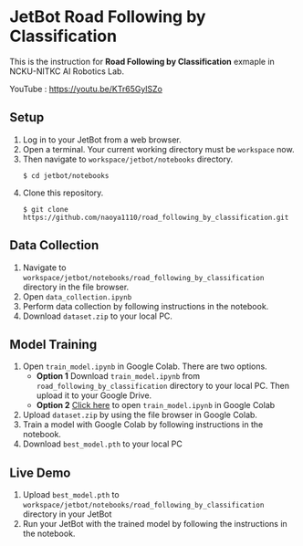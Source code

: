 # JetBot Road Following by Classification

This is the instruction for **Road Following by Classification** exmaple in NCKU-NITKC AI Robotics Lab. 

YouTube : https://youtu.be/KTr65GylSZo

## Setup
1. Log in to your JetBot from a web browser.
1. Open a terminal. Your current working directory must be `workspace` now. 
1. Then navigate to `workspace/jetbot/notebooks` directory.
    ```
    $ cd jetbot/notebooks
    ```
1. Clone this repository.
    ```
    $ git clone https://github.com/naoya1110/road_following_by_classification.git
    ```

## Data Collection
1. Navigate to `workspace/jetbot/notebooks/road_following_by_classification` directory in the file browser.
1. Open `data_collection.ipynb`
1. Perform data collection by following instructions in the notebook.
1. Download `dataset.zip` to your local PC.

## Model Training
1. Open `train_model.ipynb` in Google Colab. There are two options.
    - **Option 1** Download `train_model.ipynb` from `road_following_by_classification` directory to your local PC. Then upload it to your Google Drive.
    - **Option 2** [Click here](https://colab.research.google.com/github/naoya1110/road_following_by_classification/blob/main/train_model.ipynb) to open `train_model.ipynb` in Google Colab
1. Upload `dataset.zip` by using the file browser in Google Colab.
1. Train a model with Google Colab by following instructions in the notebook.
1. Download `best_model.pth` to your local PC

## Live Demo
1. Upload `best_model.pth` to `workspace/jetbot/notebooks/road_following_by_classification` directory in your JetBot
1. Run your JetBot with the trained model by following the instructions in the notebook.
